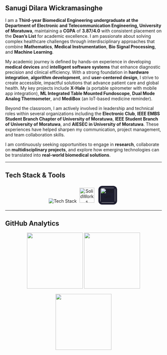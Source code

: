 ## Sanugi Dilara Wickramasinghe

I am a **Third-year Biomedical Engineering undergraduate at the Department of Electronic and Telecommunication Engineering, University of Moratuwa**, maintaining a **CGPA** of **3.87/4.0** with consistent placement on the **Dean’s List** for academic excellence. I am passionate about solving complex healthcare challenges through interdisciplinary approaches that combine **Mathematics**, **Medical Instrumentation**, **Bio Signal Processing**, and **Machine Learning**.

My academic journey is defined by hands-on experience in developing **medical devices** and **intelligent software systems** that enhance diagnostic precision and clinical efficiency. With a strong foundation in **hardware integration**, **algorithm development**, and **user-centered design**, I strive to create accessible, impactful solutions that advance patient care and global health. My key projects include **X-Hale** (a portable spirometer with mobile app integration), **ML Integrated Table Mounted Fundoscope**, **Dual Mode Analog Thermometer**, and **MediBox** (an IoT-based medicine reminder).

Beyond the classroom, I am actively involved in leadership and technical roles within several organizations including the **Electronic Club**, **IEEE EMBS Student Branch Chapter of University of Moratuwa**, **IEEE Student Branch of University of Moratuwa**, and **AIESEC in University of Moratuwa**. These experiences have helped sharpen my communication, project management, and team collaboration skills.

I am continuously seeking opportunities to engage in **research**, collaborate on **multidisciplinary projects**, and explore how emerging technologies can be translated into **real-world biomedical solutions**.

---

## Tech Stack & Tools

<p align="center">
  <img src="https://skillicons.dev/icons?i=python,cpp,dart,matlab,flutter,tensorflow,opencv,arduino,raspberrypi,nodejs,latex,vscode" alt="Tech Stack" />
  <img src="https://drive.google.com/uc?export=view&id=1h2f5l6dy2Afy4Ss6IyGLMbM1FGF7OXP-" width="1" alt="spacer" />
  <img src="https://drive.google.com/uc?export=view&id=1IHV-03e9Kpcxy7mrv1J9KlzkX9gCxzFD"
     height="48"
     alt="SolidWorks" />
  <img src="https://drive.google.com/uc?export=view&id=1h2f5l6dy2Afy4Ss6IyGLMbM1FGF7OXP-" width="1" alt="spacer" />
  <img src="https://drive.google.com/uc?export=view&id=19GvI3RjVH8Na2DmMGR0rlvK4LLp_JRv1" 
     width="48" 
     style="margin: 4px; border-radius: 12px; background-color: #1e1e2f; padding: 6px;" 
     alt="Altium" />
</p>

---

## GitHub Analytics

<p align="center">
  <img src="https://github-readme-stats.vercel.app/api?username=Sanugiw&show_icons=true&theme=radical" height="180" />
  <img src="https://github-readme-stats.vercel.app/api/top-langs/?username=Sanugiw&layout=compact&theme=radical" height="180" />
</p>

<p align="center">
  <img src="https://streak-stats.demolab.com?user=Sanugiw&theme=radical&hide_border=false" height="180" />
</p>


